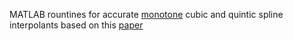 MATLAB rountines for accurate [monotone](https://en.wikipedia.org/wiki/Monotone_cubic_interpolation) cubic and quintic 
spline interpolants based on this [paper](https://ntrs.nasa.gov/archive/nasa/casi.ntrs.nasa.gov/19910011517.pdf)
